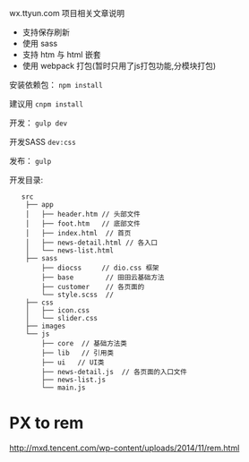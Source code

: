 wx.ttyun.com 项目相关文章说明


- 支持保存刷新
- 使用 sass
- 支持 htm 与 html 嵌套
- 使用 webpack 打包(暂时只用了js打包功能,分模块打包) 
 

安装依赖包：
`npm install`

建议用 ` cnpm install  `

开发：
`gulp dev`

开发SASS
`dev:css`

发布：
`gulp`


开发目录:

       src
        ├── app
        │   ├── header.htm // 头部文件
        │   ├── foot.htm   // 底部文件
        │   ├── index.html  // 首页 
        │   ├── news-detail.html // 各入口
        │   └── news-list.html
        ├── sass
            ├── diocss     // dio.css 框架
            ├── base        // 田田云基础方法
            ├── customer    // 各页面的
            └── style.scss  //     
        ├── css 
        │   ├── icon.css
        │   └── slider.css
        ├── images
        └── js
            ├── core  // 基础方法类
            ├── lib   // 引用类
            ├── ui   // UI类
            ├── news-detail.js  // 各页面的入口文件
            ├── news-list.js
            └── main.js
 

# PX to rem
http://mxd.tencent.com/wp-content/uploads/2014/11/rem.html
